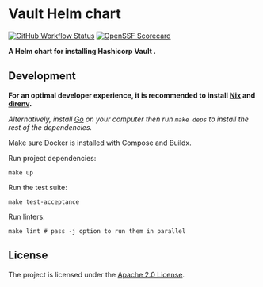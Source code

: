 # Vault Helm chart

[![GitHub Workflow Status](https://img.shields.io/github/actions/workflow/status/bank-vaults/vault-helm-chart/ci.yaml?style=flat-square)](https://github.com/bank-vaults/vault-helm-chart/actions/workflows/ci.yaml)
[![OpenSSF Scorecard](https://api.securityscorecards.dev/projects/github.com/bank-vaults/vault-helm-chart/badge?style=flat-square)](https://api.securityscorecards.dev/projects/github.com/bank-vaults/vault-helm-chart)

**A Helm chart for installing Hashicorp Vault .**

## Development

**For an optimal developer experience, it is recommended to install [Nix](https://nixos.org/download.html) and [direnv](https://direnv.net/docs/installation.html).**

_Alternatively, install [Go](https://go.dev/dl/) on your computer then run `make deps` to install the rest of the dependencies._

Make sure Docker is installed with Compose and Buildx.

Run project dependencies:

```shell
make up
```

Run the test suite:

```shell
make test-acceptance
```

Run linters:

```shell
make lint # pass -j option to run them in parallel
```

## License

The project is licensed under the [Apache 2.0 License](LICENSE).

